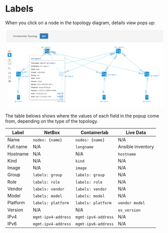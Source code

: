 # Labels

When you click on a node in the topology diagram, details view pops up:

![Node details](../images/labels.clab.png)

The table belows shows where the values of each field in the popup come from, depending on the type of the topology.

| Label     | NetBox              | Containerlab        | Live Data
| -----     | ------------------- | ------------------- | --------
| Name      | `nodes: {name}`     | `nodes: {name}`     | N/A
| Full name | N/A                 | `longname`          | Ansible inventory
| Hostname  | N/A                 | N/A                 | `hostname`
| Kind      | N/A                 | `kind`              | N/A
| Image     | N/A                 | `image`             | N/A
| Group     | `labels: group`     | `labels: group`     | N/A
| Role      | `labels: role`      | `labels: role`      | N/A
| Vendor    | `labels: vendor`    | `labels: vendor`    | N/A
| Model     | `labels: model`     | `labels: model`     | N/A
| Platform  | `labels: platform`  | `labels: platform`  | `vendor model`
| Version   | N/A                 | N/A                 | `os_version`
| IPv4      | `mgmt-ipv4-address` | `mgmt-ipv4-address` | N/A
| IPv6      | `mgmt-ipv4-address` | `mgmt-ipv6-address` | N/A